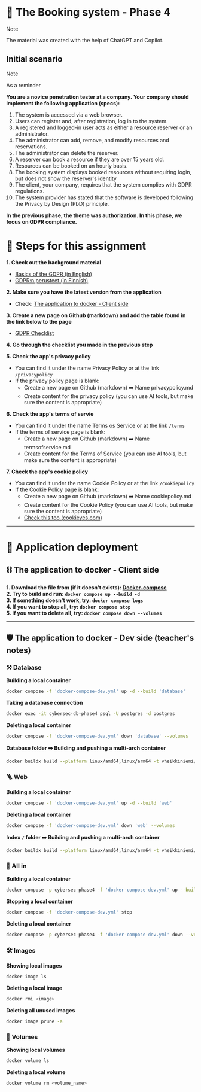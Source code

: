 # 🔐 The Booking system - Phase 4

> [!NOTE]
> The material was created with the help of ChatGPT and Copilot.

## Initial scenario

> [!NOTE]  
> As a reminder

**You are a novice penetration tester at a company. Your company should implement the following application (specs):**  

1. The system is accessed via a web browser.  
2. Users can register and, after registration, log in to the system.  
3. A registered and logged-in user acts as either a resource reserver or an administrator.  
4. The administrator can add, remove, and modify resources and reservations.  
5. The administrator can delete the reserver.  
6. A reserver can book a resource if they are over 15 years old.  
7. Resources can be booked on an hourly basis.  
8. The booking system displays booked resources without requiring login, but does not show the reserver's identity  
9. The client, your company, requires that the system complies with GDPR regulations.  
10. The system provider has stated that the software is developed following the Privacy by Design (PbD) principle.  

**In the previous phase, the theme was authorization. In this phase, we focus on GDPR compliance.**

# 🧩 Steps for this assignment

**1. Check out the background material**  
- [Basics of the GDPR (in English)](./material/GDPR_in_brief.md)  
- [GDPR:n perusteet (in Finnish)](./material/GDPR_lyhyesti.md)

**2. Make sure you have the latest version from the application**
- Check:  [The application to docker - Client side](#the-application-to-docker---client-side)

**3. Create a new page on Github (markdown) and add the table found in the link below to the page**  
- [GDPR Checklist](./material/GDPR_Checklist.md)

**4. Go through the checklist you made in the previous step**

**5. Check the app's privacy policy**
- You can find it under the name Privacy Policy or at the link `/privacypolicy`
- If the privacy policy page is blank:
  - Create a new page on Github (markdown) ➡️ Name privacypolicy.md
  - Create content for the privacy policy (you can use AI tools, but make sure the content is appropriate)

**6. Check the app's terms of servie**
- You can find it under the name Terms os Service or at the link `/terms`
- If the terms of service page is blank:
  - Create a new page on Github (markdown) ➡️ Name termsofservice.md
  - Create content for the Terms of Service (you can use AI tools, but make sure the content is appropriate)

**7. Check the app's cookie policy**
- You can find it under the name Cookie Policy or at the link `/cookiepolicy`
- If the Cookie Policy page is blank:
  - Create a new page on Github (markdown) ➡️ Name cookiepolicy.md
  - Create content for the Cookie Policy (you can use AI tools, but make sure the content is appropriate)
  - [Check this too (cookieyes.com)](https://www.cookieyes.com/blog/session-cookies/)

---

# 🔨 Application deployment

## ⛓️ The application to docker - Client side

**1. Download the file from (if it doesn't exists): [Docker-compose](https://raw.githubusercontent.com/vheikkiniemi/animated-waddle/refs/heads/main/Booking%20system/Phase%204/docker-compose.yml)**  
**2. Try to build and run: `docker compose up --build -d`**  
**3. If something doesn't work, try: `docker compose logs`**  
**4. If you want to stop all, try: `docker compose stop`**  
**5. If you want to delete all, try: `docker compose down --volumes`**

---

## 🛡️ The application to docker - Dev side (teacher's notes)

### ⚒️ Database

**Building a local container**
```bash
docker compose -f 'docker-compose-dev.yml' up -d --build 'database'
```

**Taking a database connection**
```bash
docker exec -it cybersec-db-phase4 psql -U postgres -d postgres
```

**Deleting a local container**
```bash
docker compose -f 'docker-compose-dev.yml' down 'database' --volumes
```

**Database folder ➡️ Building and pushing a multi-arch container**
```bash
docker buildx build --platform linux/amd64,linux/arm64 -t vheikkiniemi/cybersec-db-phase4:v1.0 --push .
```

### 🪜 Web
**Building a local container**
```bash
docker compose -f 'docker-compose-dev.yml' up -d --build 'web'
```

**Deleting a local container**
```bash
docker compose -f 'docker-compose-dev.yml' down 'web' --volumes
```

**Index `/` folder ➡️ Building and pushing a multi-arch container**
```bash
docker buildx build --platform linux/amd64,linux/arm64 -t vheikkiniemi/cybersec-web-phase4:v1.0 --push .
```


### 🧲 All in
**Building a local container**
```bash
docker compose -p cybersec-phase4 -f 'docker-compose-dev.yml' up --build -d
```

**Stopping a local container**
```bash
docker compose -f 'docker-compose-dev.yml' stop
```

**Deleting a local container**
```bash
docker compose -p cybersec-phase4 -f 'docker-compose-dev.yml' down --volumes
```

### 🛠️ Images
**Showing local images**
```bash
docker image ls
```

**Deleting a local image**
```bash
docker rmi <image>
```

**Deleting all unused images**
```bash
docker image prune -a
```

### 🔧 Volumes
**Showing local volumes**
```bash
docker volume ls
```

**Deleting a local volume**
```bash
docker volume rm <volume_name>
```